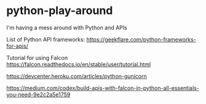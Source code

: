 # python-play-around
I'm having a mess around with Python and APIs

List of Python API frameworks: https://geekflare.com/python-frameworks-for-apis/

Tutorial for using Falcon https://falcon.readthedocs.io/en/stable/user/tutorial.html

https://devcenter.heroku.com/articles/python-gunicorn

https://medium.com/codex/build-apis-with-falcon-in-python-all-essentials-you-need-9e2c2a5e1759
